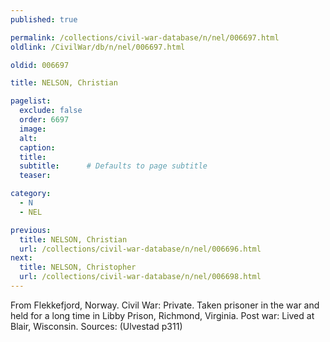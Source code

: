 ```yaml
---
published: true

permalink: /collections/civil-war-database/n/nel/006697.html
oldlink: /CivilWar/db/n/nel/006697.html

oldid: 006697

title: NELSON, Christian

pagelist:
  exclude: false
  order: 6697
  image: 
  alt:
  caption:
  title:
  subtitle:      # Defaults to page subtitle
  teaser:

category: 
  - N 
  - NEL

previous:
  title: NELSON, Christian
  url: /collections/civil-war-database/n/nel/006696.html  
next:
  title: NELSON, Christopher
  url: /collections/civil-war-database/n/nel/006698.html   
---
```

From Flekkefjord, Norway. Civil War: Private. Taken prisoner in the war and held for a long time in Libby Prison, Richmond, Virginia. Post war: Lived at Blair, Wisconsin. Sources: (Ulvestad p311)